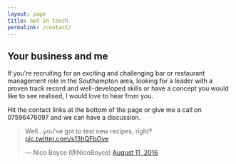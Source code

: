 ```yaml
---
layout: page
title: Get in touch
permalink: /contact/
---
```


## Your business and me

If you're recruiting for an exciting and challenging bar or restaurant management role in the Southampton area, looking for a leader with a proven track record and well-developed skills or have a concept you would like to see realised, I would love to hear from you.

Hit the contact links at the bottom of the page or give me a call on 07596476097 and we can have a discussion.

<blockquote class="twitter-tweet" data-lang="en"><p lang="en" dir="ltr">Well...you&#39;ve got to test new recipes, right? <a href="https://t.co/s13hQFbOve">pic.twitter.com/s13hQFbOve</a></p>&mdash; Nico Boyce (@NicoBoyce) <a href="https://twitter.com/NicoBoyce/status/763857449786933248">August 11, 2016</a></blockquote>
<script async src="//platform.twitter.com/widgets.js" charset="utf-8"></script>

